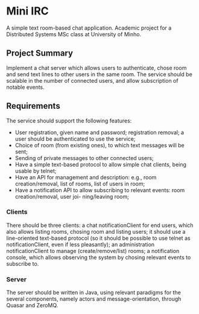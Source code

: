 # Mini IRC

A simple text room-based chat application. Academic project for a Distributed Systems MSc class at University of Minho.

## Project Summary

Implement a chat server which allows users to authenticate, chose room and send text lines to other users in the same room. The service should be scalable in the number of connected users, and allow subscription of notable events.

## Requirements

The service should support the following features:

* User registration, given name and password; registration removal; a user should be authenticated to use the service;
* Choice of room (from existing ones), to which text messages will be sent;
* Sending of private messages to other connected users;
* Have a simple text-based protocol to allow simple chat clients, being usable by telnet;
* Have an API for management and description: e.g., room creation/removal, list of rooms, list of users in room;
* Have a notification API to allow subscribing to relevant events: room creation/removal, user joi- ning/leaving room;

### Clients

There should be three clients: a chat notificationClient for end users, which also allows listing rooms, chosing room and listing users; it should use a line-oriented text-based protocol (so it should be possible to use telnet as notificationClient, even if less pleasantly); an administration notificationClient to manage (create/remove/list) rooms; a notification console, which allows observing the system by chosing relevant events to subscribe to.

### Server

The server should be written in Java, using relevant paradigms for the several components, namely actors and message-orientation, through Quasar and ZeroMQ.
